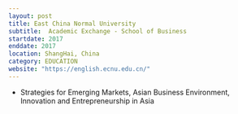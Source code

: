 ```yaml
---
layout: post
title: East China Normal University
subtitle:  Academic Exchange - School of Business
startdate: 2017
enddate: 2017
location: ShangHai, China
category: EDUCATION
website: "https://english.ecnu.edu.cn/"
---
```

- Strategies for Emerging Markets, Asian Business Environment, Innovation and Entrepreneurship in Asia
